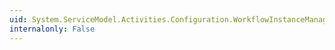 ```yaml
---
uid: System.ServiceModel.Activities.Configuration.WorkflowInstanceManagementElement.BehaviorType
internalonly: False
---
```

